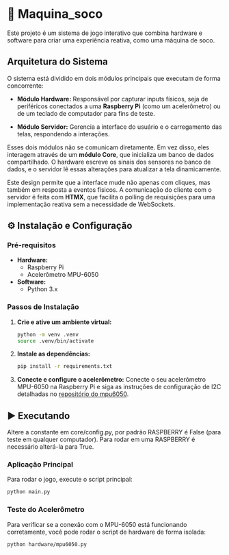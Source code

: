 # 🥊 Maquina\_soco

Este projeto é um sistema de jogo interativo que combina hardware e software para criar uma experiência reativa, como uma máquina de soco.

## Arquitetura do Sistema

O sistema está dividido em dois módulos principais que executam de forma concorrente:

  * **Módulo Hardware:** Responsável por capturar inputs físicos, seja de periféricos conectados a uma **Raspberry Pi** (como um acelerômetro) ou de um teclado de computador para fins de teste.

  * **Módulo Servidor:** Gerencia a interface do usuário e o carregamento das telas, respondendo a interações.

Esses dois módulos não se comunicam diretamente. Em vez disso, eles interagem através de um **módulo Core**, que inicializa um banco de dados compartilhado. O hardware escreve os sinais dos sensores no banco de dados, e o servidor lê essas alterações para atualizar a tela dinamicamente.

Este design permite que a interface mude não apenas com cliques, mas também em resposta a eventos físicos. A comunicação do cliente com o servidor é feita com **HTMX**, que facilita o polling de requisições para uma implementação reativa sem a necessidade de WebSockets.

## ⚙️ Instalação e Configuração

### Pré-requisitos

  * **Hardware:**
      * Raspberry Pi
      * Acelerômetro MPU-6050
  * **Software:**
      * Python 3.x

### Passos de Instalação

1.  **Crie e ative um ambiente virtual:**

    ```bash
    python -m venv .venv
    source .venv/bin/activate
    ```

2.  **Instale as dependências:**

    ```bash
    pip install -r requirements.txt
    ```

3.  **Conecte e configure o acelerômetro:**
    Conecte o seu acelerômetro MPU-6050 na Raspberry Pi e siga as instruções de configuração de I2C detalhadas no [repositório do mpu6050](https://github.com/m-rtijn/mpu6050/blob/master/README.rst).

## ▶️ Executando

Altere a constante em core/config.py, por padrão RASPBERRY é False (para teste em qualquer computador). Para rodar em uma RASPBERRY é necessário alterá-la para True.

### Aplicação Principal

Para rodar o jogo, execute o script principal:

```bash
python main.py
```

### Teste do Acelerômetro

Para verificar se a conexão com o MPU-6050 está funcionando corretamente, você pode rodar o script de hardware de forma isolada:

```bash
python hardware/mpu6050.py
```